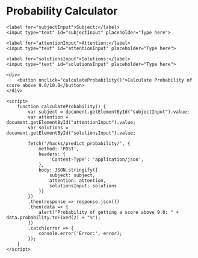 <!DOCTYPE html>
<html lang="en">
<head>
    <meta charset="UTF-8">
    <meta name="viewport" content="width=device-width, initial-scale=1.0">
    <title>Probability Calculator</title>
</head>
<body>
    <h1>Probability Calculator</h1>

    <label for="subjectInput">Subject:</label>
    <input type="text" id="subjectInput" placeholder="Type here">

    <label for="attentionInput">Attention:</label>
    <input type="text" id="attentionInput" placeholder="Type here">

    <label for="solutionsInput">Solutions:</label>
    <input type="text" id="solutionsInput" placeholder="Type here">

    <div>
        <button onclick="calculateProbability()">Calculate Probability of score above 9.0/10.0</button>
    </div>

    <script>
        function calculateProbability() {
            var subject = document.getElementById("subjectInput").value;
            var attention = document.getElementById("attentionInput").value;
            var solutions = document.getElementById("solutionsInput").value;

            fetch('/hacks/predict_probability/', {
                method: 'POST',
                headers: {
                    'Content-Type': 'application/json',
                },
                body: JSON.stringify({
                    subject: subject,
                    attention: attention,
                    solutionsInput: solutions
                })
            })
            .then(response => response.json())
            .then(data => {
                alert("Probability of getting a score above 9.0: " + data.probability.toFixed(2) + "%");
            })
            .catch(error => {
                console.error('Error:', error);
            });
        }
    </script>
</body>
</html>
